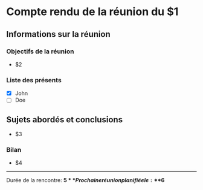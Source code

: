 # Compte rendu de la réunion du $1

## Informations sur la réunion

### Objectifs de la réunion

- $2

### Liste des présents

- [x] John
- [ ] Doe

## Sujets abordés et conclusions

- $3

### Bilan

- $4

___

Durée de la rencontre: **$5**
Prochaine réunion planifiée le: **$6**
